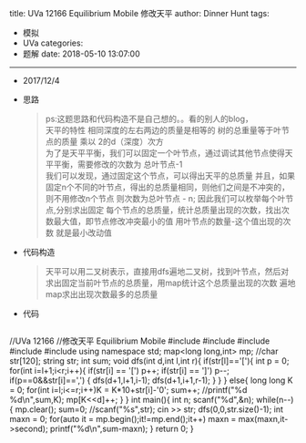 title: UVa 12166 Equilibrium Mobile 修改天平
author: Dinner Hunt
tags:
  - 模拟
  - UVa
categories:
  - 题解
date: 2018-05-10 13:07:00
---
* 2017/12/4  

 * 思路  
	>ps:这题思路和代码构造不是自己想的。。看的别人的blog，     
      天平的特性 相同深度的左右两边的质量是相等的
      树的总重量等于叶节点的质量 乘以 2的d（深度）次方  
      为了是天平平衡，我们可以固定一个叶节点，通过调试其他节点使得天平平衡，需要修改的次数为 总叶节点-1  
      我们可以发现，通过固定这个节点，可以得出天平的总质量
      并且，如果固定n个不同的叶节点，得出的总质量相同，则他们之间是不冲突的，则不用修改n个节点 则次数为总叶节点 - n;
      因此我们可以枚举每个叶节点,分别求出固定 每个节点的总质量，统计总质量出现的次数，找出次数最大值，即节点修改冲突最小的值 
      用叶节点的数量-这个值出现的次数 就是最小改动值
       
  <!--more-->
 * 代码构造
	  >天平可以用二叉树表示，直接用dfs遍地二叉树，找到叶节点，然后对求出固定当前叶节点的总质量，用map统计这个总质量出现的次数
      遍地map求出出现次数最多的总质量
  
 * 代码
		
	```cpp
//UVa 12166
//修改天平 Equilibrium Mobile
#include <cstdio>
#include <iostream>
#include <algorithm>
#include <string>
#include <map>
using namespace std;
map<long long,int> mp;
//char str[120];
string str;
int sum;
void dfs(int d,int l,int r){
    if(str[l]=='['){
        int p = 0;
        for(int i=l+1;i<r;i++){
            if(str[i] == '[') p++;
            if(str[i] == ']') p--;
            if(p==0&&str[i]==',')
            {
                dfs(d+1,l+1,i-1);
                dfs(d+1,i+1,r-1);
            }
        }
    }
    else{
        long long K = 0;
        for(int i=l;i<=r;i++)K = K*10+str[i]-'0';
        sum++;
        //printf("%d %d\n",sum,K);
        mp[K<<d]++;
    }
}
int main(){
    int n;
    scanf("%d",&n);
    while(n--){
        mp.clear();
        sum=0;
        //scanf("%s",str);
        cin >> str;
        dfs(0,0,str.size()-1);
        int maxn = 0;
        for(auto it = mp.begin();it!=mp.end();it++) maxn = max(maxn,it->second);
        printf("%d\n",sum-maxn);
    }
    return 0;
}
 ```